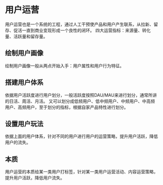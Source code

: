 # 用户运营

用户运营也是一个系统的工程，通过人工干预使产品和用户产生联系，从拉新、留存、促活一直到商业变现形成一个良性的闭环。
四大运营指标：来源量、转化量、活跃量和留存量。

## 绘制用户画像
绘制用户画像一般从两点开始入手：用户属性和用户行为特征。

## 搭建用户体系

依据用户活跃度进行用户划分，一般活跃度按照DAU/MAU来进行划分，通常所讲的日活、周活、月活。
又可以划分成低频用户、低中频用户、中频用户、中高频用户、高频用户，至于划分的指标，根据自家产品特性进行划分。

## 设置用户玩法

依据上面的用户体系，针对不同的用户进行用户的运营策略，提升用户活跃，降低用户的流失。

## 本质

用户运营的本质给某一类用户打标签，针对某一类用户运营活动、内容运营策略，提升用户活跃，降低用户流失。
